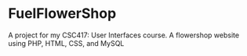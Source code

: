 # FuelFlowerShop
A project for my CSC417: User Interfaces course. A flowershop website using PHP, HTML, CSS, and MySQL
